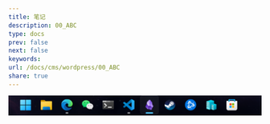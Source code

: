 ```yaml
---
title: 笔记
description: 00_ABC
type: docs
prev: false
next: false
keywords: 
url: /docs/cms/wordpress/00_ABC
share: true
---
```




![安装向导.png](./_attachments/%E5%AE%89%E8%A3%85%E5%90%91%E5%AF%BC.png)